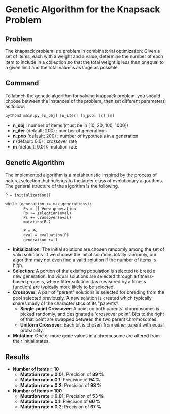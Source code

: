 # Genetic Algorithm for the Knapsack Problem

## Problem

The knapsack problem is a problem in combinatorial optimization: Given a set of items, each with a weight and a value, determine the number of each item to include in a collection so that the total weight is less than or equal to a given limit and the total value is as large as possible.

## Command

To launch the genetic algorithm for solving knapsack problem, you should choose between the instances of the problem, then set different parameters as follow:

    python3 main.py [n_obj] [n_iter] [n_pop] [r] [m]

* **n_obj**                 :  number of items (must be in [10, 20, 100, 1000])
* **n_iter** (default: 200) :  number of generations
* **n_pop**      (default: 200) :  number of hypothesis in a generation
* **r**      (default: 0.6) :  crossover rate
* **m**      (default: 0.01):  mutation rate

## Genetic Algorithm

The implemented algorithm is a metaheuristic inspired by the process of natural selection that belongs to the larger class of evolutionary algorithms.
The general structure of the algorithm is the following.
    
    P = initialization()
    
    while (generation <= max_generations):
            Ps = [] #new generation
            Ps += selection(eval)
            Ps += crossover(eval)
            mutation(Ps)
            
            P = Ps
            eval = evaluation(P)
            generation += 1

* **Initialization**: The initial solutions are chosen randomly among the set of valid solutions. If we choose the initial solutions totally randomly, our algorithm may not even find a valid solution if the number of items is high.
* **Selection**: A portion of the existing population is selected to breed a new generation. Individual solutions are selected through a fitness-based process, where fitter solutions (as measured by a fitness function) are typically more likely to be selected.
* **Crossover**: A pair of "parent" solutions is selected for breeding from the pool selected previously. A new solution is created which typically shares many of the characteristics of its "parents".
  * **Single-point Crossover**: A point on both parents' chromosomes is picked randomly, and designated a 'crossover point'. Bits to the right of that point are swapped between the two parent chromosomes.
  * **Uniform Crossover**: Each bit is chosen from either parent with equal probability.
* **Mutation**: One or more gene values in a chromosome are altered from their initial states.

## Results

* **Number of items = 10**
  * **Mutation rate = 0.01**: Precision of **89 %**
  * **Mutation rate = 0.1**: Precision of **94 %**
  * **Mutation rate = 0.2**: Precision of **98 %**
* **Number of items = 100**
  * **Mutation rate = 0.01**: Precision of **53 %**
  * **Mutation rate = 0.1**: Precision of **60 %**
  * **Mutation rate = 0.2**: Precision of **67 %**
